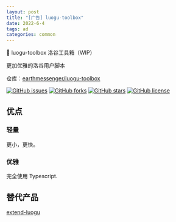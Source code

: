 ```yaml
---
layout: post
title: "[广告] luogu-toolbox"
date: 2022-6-4
tags: ad
categories: common
---
```


🔨 luogu-toolbox 洛谷工具箱（WIP）

更加优雅的洛谷用户脚本

仓库：[earthmessenger/luogu-toolbox](https://github.com/earthmessenger/luogu-toolbox)

[![GitHub issues](https://img.shields.io/github/issues/EarthMessenger/luogu-toolbox)](https://github.com/EarthMessenger/luogu-toolbox/issues) [![GitHub forks](https://img.shields.io/github/forks/EarthMessenger/luogu-toolbox)](https://github.com/EarthMessenger/luogu-toolbox/network) [![GitHub stars](https://img.shields.io/github/stars/EarthMessenger/luogu-toolbox)](https://github.com/EarthMessenger/luogu-toolbox/stargazers) [![GitHub license](https://img.shields.io/github/license/EarthMessenger/luogu-toolbox)](https://github.com/EarthMessenger/luogu-toolbox)

## 优点

### 轻量

更小，更快。

### 优雅

完全使用 Typescript.

## 替代产品

[extend-luogu](https://exlg.cc)
